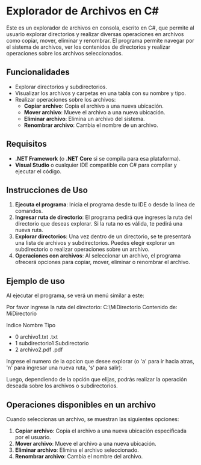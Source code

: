 # Explorador de Archivos en C#

Este es un explorador de archivos en consola, escrito en C#, que permite al usuario explorar directorios y realizar diversas operaciones en archivos como copiar, mover, eliminar y renombrar. El programa permite navegar por el sistema de archivos, ver los contenidos de directorios y realizar operaciones sobre los archivos seleccionados.

## Funcionalidades

- Explorar directorios y subdirectorios.
- Visualizar los archivos y carpetas en una tabla con su nombre y tipo.
- Realizar operaciones sobre los archivos:
  - **Copiar archivo**: Copia el archivo a una nueva ubicación.
  - **Mover archivo**: Mueve el archivo a una nueva ubicación.
  - **Eliminar archivo**: Elimina un archivo del sistema.
  - **Renombrar archivo**: Cambia el nombre de un archivo.

## Requisitos

- **.NET Framework** (o **.NET Core** si se compila para esa plataforma).
- **Visual Studio** o cualquier IDE compatible con C# para compilar y ejecutar el código.

## Instrucciones de Uso

1. **Ejecuta el programa**: Inicia el programa desde tu IDE o desde la línea de comandos.
2. **Ingresar ruta de directorio**: El programa pedirá que ingreses la ruta del directorio que deseas explorar. Si la ruta no es válida, te pedirá una nueva ruta.
3. **Explorar directorios**: Una vez dentro de un directorio, se te presentará una lista de archivos y subdirectorios. Puedes elegir explorar un subdirectorio o realizar operaciones sobre un archivo.
4. **Operaciones con archivos**: Al seleccionar un archivo, el programa ofrecerá opciones para copiar, mover, eliminar o renombrar el archivo.

## Ejemplo de uso

Al ejecutar el programa, se verá un menú similar a este:

Por favor ingrese la ruta del directorio: C:\MiDirectorio Contenido de: MiDirectorio

  Indice   Nombre   Tipo
- 0 archivo1.txt .txt 
- 1 subdirectorio1 Subdirectorio 
- 2 archivo2.pdf .pdf

Ingrese el numero de la opcion que desee explorar (o 'a' para ir hacia atras, 'n' para ingresar una nueva ruta, 's' para salir):

Luego, dependiendo de la opción que elijas, podrás realizar la operación deseada sobre los archivos o subdirectorios.

## Operaciones disponibles en un archivo

Cuando seleccionas un archivo, se muestran las siguientes opciones:

1. **Copiar archivo**: Copia el archivo a una nueva ubicación especificada por el usuario.
2. **Mover archivo**: Mueve el archivo a una nueva ubicación.
3. **Eliminar archivo**: Elimina el archivo seleccionado.
4. **Renombrar archivo**: Cambia el nombre del archivo.

